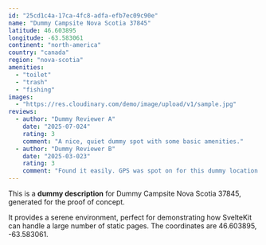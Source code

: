 ```yaml
---
id: "25cd1c4a-17ca-4fc8-adfa-efb7ec09c90e"
name: "Dummy Campsite Nova Scotia 37845"
latitude: 46.603895
longitude: -63.583061
continent: "north-america"
country: "canada"
region: "nova-scotia"
amenities:
  - "toilet"
  - "trash"
  - "fishing"
images:
  - "https://res.cloudinary.com/demo/image/upload/v1/sample.jpg"
reviews:
  - author: "Dummy Reviewer A"
    date: "2025-07-024"
    rating: 3
    comment: "A nice, quiet dummy spot with some basic amenities."
  - author: "Dummy Reviewer B"
    date: "2025-03-023"
    rating: 3
    comment: "Found it easily. GPS was spot on for this dummy location."
---
```


This is a **dummy description** for Dummy Campsite Nova Scotia 37845, generated for the proof of concept.

It provides a serene environment, perfect for demonstrating how SvelteKit can handle a large number of static pages. The coordinates are 46.603895, -63.583061.
